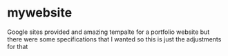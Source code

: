 # mywebsite
Google sites provided and amazing tempalte for a portfolio website but there were some specifications that I wanted so this is just the adjustments for that 

